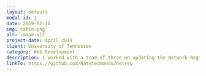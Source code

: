 ```yaml
---
layout: default
modal-id: 1
date: 2019-07-21
img: cabin.png
alt: image-alt
project-date: April 2019
client: University of Tennessee
category: Web Development
description: I worked with a team of three on updating the Network Registration page for the University of Tennessee. We brought the old page out of php and html and into the world of Django and Python. This project was interesting learning the interactions between SAML and LDAP as well as my first corporate use of a web API.
linkTo: https://github.com/Natetedmonds/netreg
---
```

